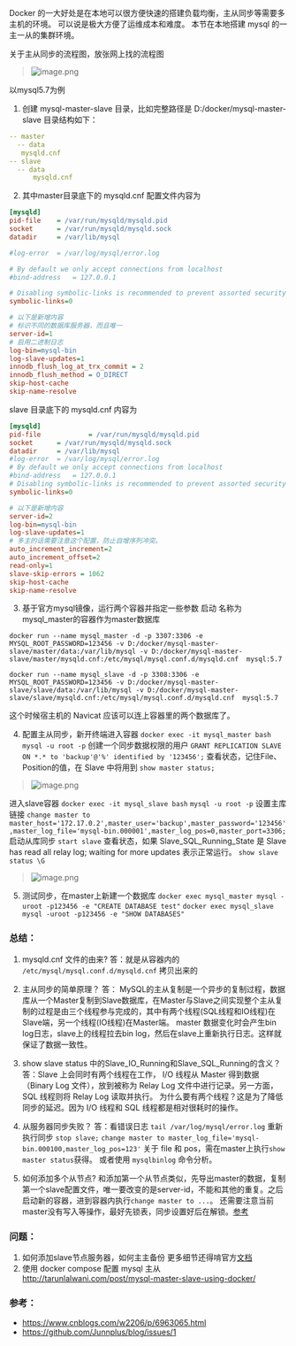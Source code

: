 Docker 的一大好处是在本地可以很方便快速的搭建负载均衡，主从同步等需要多主机的环境。
可以说是极大方便了运维成本和难度。
本节在本地搭建 mysql 的一主一从的集群环境。

关于主从同步的流程图，放张网上找的流程图
> ![image.png](https://hexo-blog.pek3b.qingstor.com/upload_images/71414-9bd1d2570613f8de.png?imageMogr2/auto-orient/strip%7CimageView2/2/w/1240)

以mysql5.7为例

1. 创建 mysql-master-slave 目录，比如完整路径是
D:/docker/mysql-master-slave
目录结构如下：
```yaml
-- master
  -- data
   mysqld.cnf
-- slave
  -- data
      mysqld.cnf
```
2.  其中master目录底下的 mysqld.cnf 配置文件内容为
```ini
[mysqld]
pid-file	= /var/run/mysqld/mysqld.pid
socket		= /var/run/mysqld/mysqld.sock
datadir		= /var/lib/mysql

#log-error	= /var/log/mysql/error.log

# By default we only accept connections from localhost
#bind-address	= 127.0.0.1

# Disabling symbolic-links is recommended to prevent assorted security risks
symbolic-links=0

# 以下是新增内容
# 标识不同的数据库服务器，而且唯一
server-id=1
# 启用二进制日志
log-bin=mysql-bin
log-slave-updates=1
innodb_flush_log_at_trx_commit = 2
innodb_flush_method = O_DIRECT
skip-host-cache
skip-name-resolve
```

slave 目录底下的 mysqld.cnf 内容为
```ini
[mysqld]
pid-file	        = /var/run/mysqld/mysqld.pid
socket		= /var/run/mysqld/mysqld.sock
datadir		= /var/lib/mysql
#log-error	= /var/log/mysql/error.log
# By default we only accept connections from localhost
#bind-address	= 127.0.0.1
# Disabling symbolic-links is recommended to prevent assorted security risks
symbolic-links=0

# 以下是新增内容
server-id=2
log-bin=mysql-bin
log-slave-updates=1
# 多主的话需要注意这个配置，防止自增序列冲突。
auto_increment_increment=2
auto_increment_offset=2
read-only=1
slave-skip-errors = 1062
skip-host-cache
skip-name-resolve
```

3. 基于官方mysql镜像，运行两个容器并指定一些参数
启动 名称为mysql_master的容器作为master数据库

`docker run --name mysql_master -d -p 3307:3306 -e MYSQL_ROOT_PASSWORD=123456 -v D:/docker/mysql-master-slave/master/data:/var/lib/mysql -v D:/docker/mysql-master-slave/master/mysqld.cnf:/etc/mysql/mysql.conf.d/mysqld.cnf  mysql:5.7`

`docker run --name mysql_slave -d -p 3308:3306 -e MYSQL_ROOT_PASSWORD=123456 -v D:/docker/mysql-master-slave/slave/data:/var/lib/mysql -v D:/docker/mysql-master-slave/slave/mysqld.cnf:/etc/mysql/mysql.conf.d/mysqld.cnf  mysql:5.7`

这个时候宿主机的 Navicat 应该可以连上容器里的两个数据库了。

4. 配置主从同步，新开终端进入容器
`docker exec -it mysql_master bash`
`mysql -u root -p`
创建一个同步数据权限的用户
`GRANT REPLICATION SLAVE ON *.* to 'backup'@'%' identified by '123456';`
查看状态，记住File、Position的值，在 Slave 中将用到
`show master status;`
> ![image.png](https://hexo-blog.pek3b.qingstor.com/upload_images/71414-b1ffc7e43d23e527.png?imageMogr2/auto-orient/strip%7CimageView2/2/w/1240)

进入slave容器
`docker exec -it mysql_slave bash`
`mysql -u root -p`
设置主库链接
`change master to master_host='172.17.0.2',master_user='backup',master_password='123456',master_log_file='mysql-bin.000001',master_log_pos=0,master_port=3306;`
启动从库同步
`start slave`
查看状态，如果 Slave_SQL_Running_State 是 Slave has read all relay log; waiting for more updates 表示正常运行。
`show slave status \G`
> ![image.png](https://hexo-blog.pek3b.qingstor.com/upload_images/71414-bb110847401decb9.png?imageMogr2/auto-orient/strip%7CimageView2/2/w/1240)

5. 测试同步，在master上新建一个数据库
`docker exec mysql_master mysql -uroot -p123456 -e "CREATE DATABASE test"`
`docker exec mysql_slave mysql -uroot -p123456 -e "SHOW DATABASES"`

### 总结：
1. mysqld.cnf 文件的由来?
答：就是从容器内的 `/etc/mysql/mysql.conf.d/mysqld.cnf` 拷贝出来的
2. 主从同步的简单原理？
答：
MySQL的主从复制是一个异步的复制过程，数据库从一个Master复制到Slave数据库，在Master与Slave之间实现整个主从复制的过程是由三个线程参与完成的，其中有两个线程(SQL线程和IO线程)在Slave端，另一个线程(IO线程)在Master端。
master 数据变化时会产生bin log日志，slave上的线程拉去bin log，然后在slave上重新执行日志。这样就保证了数据一致性。
3. show slave status 中的Slave_IO_Running和Slave_SQL_Running的含义？
答：Slave 上会同时有两个线程在工作， I/O 线程从 Master 得到数据（Binary Log 文件），放到被称为
Relay Log 文件中进行记录。另一方面，SQL 线程则将 Relay Log 读取并执行。
为什么要有两个线程？这是为了降低同步的延迟。因为 I/O 线程和 SQL 线程都是相对很耗时的操作。
4. 从服务器同步失败？
答：看错误日志 `tail /var/log/mysql/error.log`
重新执行同步
`stop slave;`
`change master to master_log_file='mysql-bin.000100,master_log_pos=123'`
关于 file 和 pos，需在master上执行`show master status`获得。
或者使用 `mysqlbinlog` 命令分析。

5. 如何添加多个从节点?
和添加第一个从节点类似，先导出master的数据，复制第一个slave配置文件，唯一要改变的是server-id，不能和其他的重复。之后启动新的容器，进到容器内执行`change master to ...`。
还需要注意当前master没有写入等操作，最好先锁表，同步设置好后在解锁。[参考](https://blog.csdn.net/zhengwei125/article/details/50071041)

### 问题：
1. 如何添加slave节点服务器，如何主主备份
更多细节还得啃官方[文档](https://dev.mysql.com/doc/refman/5.7/en/replication.html)
2. 使用 docker compose 配置 mysql 主从 http://tarunlalwani.com/post/mysql-master-slave-using-docker/

### 参考：
* https://www.cnblogs.com/w2206/p/6963065.html
* https://github.com/Junnplus/blog/issues/1
